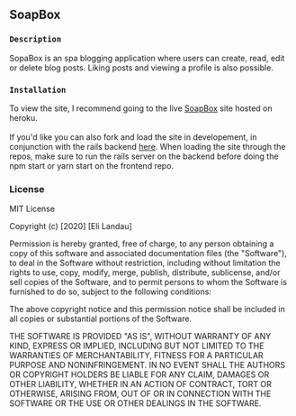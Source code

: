 ## SoapBox



### `Description`

SopaBox is an spa blogging application where users can create, read, edit or delete blog posts. Liking posts and viewing a profile is also possible.

### `Installation`

To view the site, I recommend going to the live [SoapBox](https://soapbox-blog-app.herokuapp.com/) site hosted on heroku.<br><br>
If you'd like you can also fork and load the site in developement, in conjunction with the rails backend [here](https://github.com/elandau91/mod3-Project-Backend). When loading the site through the repos, make sure to run the rails server on the backend before doing the npm start or yarn start on the frontend repo.


### License

MIT License

Copyright (c) [2020] [Eli Landau]

Permission is hereby granted, free of charge, to any person obtaining a copy
of this software and associated documentation files (the "Software"), to deal
in the Software without restriction, including without limitation the rights
to use, copy, modify, merge, publish, distribute, sublicense, and/or sell
copies of the Software, and to permit persons to whom the Software is
furnished to do so, subject to the following conditions:

The above copyright notice and this permission notice shall be included in all
copies or substantial portions of the Software.

THE SOFTWARE IS PROVIDED "AS IS", WITHOUT WARRANTY OF ANY KIND, EXPRESS OR
IMPLIED, INCLUDING BUT NOT LIMITED TO THE WARRANTIES OF MERCHANTABILITY,
FITNESS FOR A PARTICULAR PURPOSE AND NONINFRINGEMENT. IN NO EVENT SHALL THE
AUTHORS OR COPYRIGHT HOLDERS BE LIABLE FOR ANY CLAIM, DAMAGES OR OTHER
LIABILITY, WHETHER IN AN ACTION OF CONTRACT, TORT OR OTHERWISE, ARISING FROM,
OUT OF OR IN CONNECTION WITH THE SOFTWARE OR THE USE OR OTHER DEALINGS IN THE
SOFTWARE.


